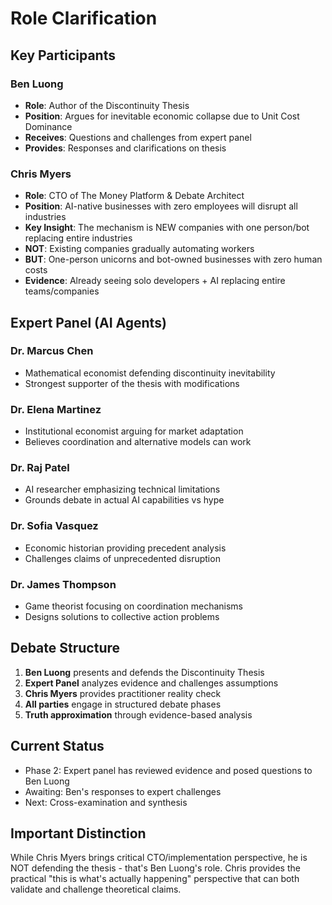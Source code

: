 # Role Clarification

## Key Participants

### Ben Luong
- **Role**: Author of the Discontinuity Thesis
- **Position**: Argues for inevitable economic collapse due to Unit Cost Dominance
- **Receives**: Questions and challenges from expert panel
- **Provides**: Responses and clarifications on thesis

### Chris Myers  
- **Role**: CTO of The Money Platform & Debate Architect
- **Position**: AI-native businesses with zero employees will disrupt all industries
- **Key Insight**: The mechanism is NEW companies with one person/bot replacing entire industries
- **NOT**: Existing companies gradually automating workers
- **BUT**: One-person unicorns and bot-owned businesses with zero human costs
- **Evidence**: Already seeing solo developers + AI replacing entire teams/companies

## Expert Panel (AI Agents)

### Dr. Marcus Chen
- Mathematical economist defending discontinuity inevitability
- Strongest supporter of the thesis with modifications

### Dr. Elena Martinez
- Institutional economist arguing for market adaptation
- Believes coordination and alternative models can work

### Dr. Raj Patel
- AI researcher emphasizing technical limitations
- Grounds debate in actual AI capabilities vs hype

### Dr. Sofia Vasquez
- Economic historian providing precedent analysis
- Challenges claims of unprecedented disruption

### Dr. James Thompson
- Game theorist focusing on coordination mechanisms
- Designs solutions to collective action problems

## Debate Structure

1. **Ben Luong** presents and defends the Discontinuity Thesis
2. **Expert Panel** analyzes evidence and challenges assumptions
3. **Chris Myers** provides practitioner reality check
4. **All parties** engage in structured debate phases
5. **Truth approximation** through evidence-based analysis

## Current Status

- Phase 2: Expert panel has reviewed evidence and posed questions to Ben Luong
- Awaiting: Ben's responses to expert challenges
- Next: Cross-examination and synthesis

## Important Distinction

While Chris Myers brings critical CTO/implementation perspective, he is NOT defending the thesis - that's Ben Luong's role. Chris provides the practical "this is what's actually happening" perspective that can both validate and challenge theoretical claims.